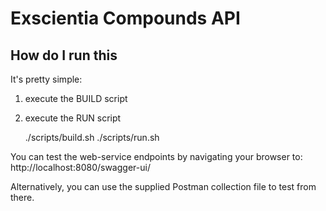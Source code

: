 Exscientia Compounds API
========================

How do I run this
-----------------

It's pretty simple:

1. execute the BUILD script
2. execute the RUN script


    ./scripts/build.sh
    ./scripts/run.sh

You can test the web-service endpoints by navigating your browser to:
http://localhost:8080/swagger-ui/

Alternatively, you can use the supplied Postman collection file to test from there.

